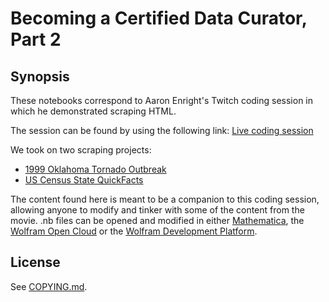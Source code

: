 # Becoming a Certified Data Curator, Part 2

## Synopsis

These notebooks correspond to Aaron Enright's Twitch coding session in which he demonstrated scraping HTML.

The session can be found by using the following link:
[Live coding session](https://www.twitch.tv/videos/153602347)

We took on two scraping projects:
* [1999 Oklahoma Tornado Outbreak](1999_OK_tornado_outbreak)
* [US Census State QuickFacts](us_state_quick_facts)

The content found here is meant to be a companion to this coding session, allowing anyone to modify and tinker with some of the content from the movie. .nb files can be opened and modified in either [Mathematica](https://www.wolfram.com/mathematica/), the [Wolfram Open Cloud](https://www.open.wolframcloud.com/) or the [Wolfram Development Platform](https://www.wolfram.com/development-platform/).

## License
See [COPYING.md](../COPYING.md).
